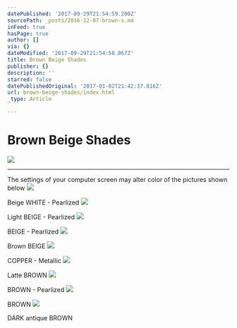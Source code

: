 ```yaml
---
datePublished: '2017-09-29T21:54:59.200Z'
sourcePath: _posts/2016-12-07-brown-s.md
inFeed: true
hasPage: true
author: []
via: {}
dateModified: '2017-09-29T21:54:58.067Z'
title: Brown Beige Shades
publisher: {}
description: ''
starred: false
datePublishedOriginal: '2017-01-02T21:42:37.816Z'
url: brown-beige-shades/index.html
_type: Article

---
```

# Brown Beige Shades
![](https://the-grid-user-content.s3-us-west-2.amazonaws.com/69ea679d-b657-432f-8a6d-6fce3632ea51.jpg)

---

The settings of your computer screen may alter color of the pictures shown below
![](https://the-grid-user-content.s3-us-west-2.amazonaws.com/8ee998ee-9c17-42ec-8b89-6605c1f4ae89.jpg)

Beige WHITE - Pearlized
![](https://the-grid-user-content.s3-us-west-2.amazonaws.com/34f58807-ccd6-4084-b6cb-b7cba4a8de8a.jpg)

Light BEIGE - Pearlized
![](https://the-grid-user-content.s3-us-west-2.amazonaws.com/9aac836d-3610-4f07-93e0-1a0546c7a43b.jpg)

BEIGE - Pearlized
![](https://the-grid-user-content.s3-us-west-2.amazonaws.com/4c21cb89-d9ba-45b2-91d1-11e86626d58e.jpg)

Brown BEIGE
![](https://the-grid-user-content.s3-us-west-2.amazonaws.com/08297a09-95cb-4029-a28b-03128df7b246.jpg)

COPPER - Metallic
![](https://the-grid-user-content.s3-us-west-2.amazonaws.com/3b4f5cbb-6f70-4fbc-a7b6-9b5c0995967b.jpg)

Latte BROWN
![](https://the-grid-user-content.s3-us-west-2.amazonaws.com/a24dc665-2fc3-4300-99f4-18b088a03582.jpg)

BROWN - Pearlized
![](https://the-grid-user-content.s3-us-west-2.amazonaws.com/6bec5f07-35cd-4011-b571-dc355419bd5c.jpg)

BROWN
![](https://the-grid-user-content.s3-us-west-2.amazonaws.com/ac8a92ea-ca90-48a1-8314-dfeeeb3a2105.jpg)

DARK antique BROWN